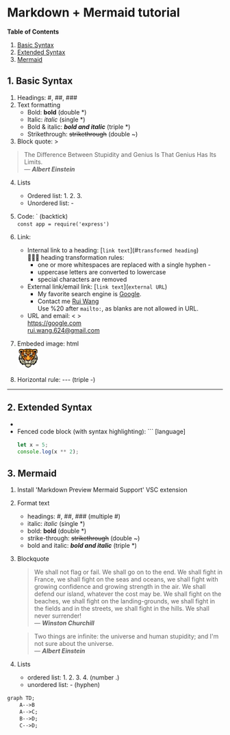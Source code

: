 # Markdown + Mermaid tutorial
        
**Table of Contents**
1. [Basic Syntax](#1-basic-syntax)
2. [Extended Syntax](#2-extended-syntax)
3. [Mermaid](#3-mermaid)

## 1. Basic Syntax
1. Headings: #, ##, ###
2. Text formatting
    - Bold: **bold** (double *)
    - Italic: *italic* (single *)
    - Bold & italic: ***bold and italic*** (triple *)
    - Strikethrough: ~~strikethrough~~ (double ~)
3. Block quote: >
> The Difference Between Stupidity and Genius Is That Genius Has Its Limits. <br> &mdash; ***Albert Einstein***
4. Lists
    - Ordered list: 1. 2. 3. 
    - Unordered list: -
5. Code: \` (backtick) <br>
    `const app = require('express')`
6. Link:
    - Internal link to a heading: \[`link text`\]\(\#`transformed heading`\) <br>
    💩💩💩 heading transformation rules: <br>
        - one or more whitespaces are replaced with a single hyphen -
        - uppercase letters are converted to lowercase
        - special characters are removed
    - External link/email link: \[`link text`\]\(`external URL`\)
        - My favorite search engine is [Google](https://google.com).
        - Contact me [Rui Wang](mailto:%20rui.wang.624@gmail.com)<br>
        Use %20 after `mailto:`, as blanks are not allowed in URL.
    - URL and email: \< \> <br>
    <https://google.com> <br>
    <rui.wang.624@gmail.com>

7. Embeded image: html <br>
    <img src="./asset/tiger.jpg" width="50" />
8. Horizontal rule: --- (triple -)
---



## 2. Extended Syntax
- 
- Fenced code block (with syntax highlighting): \`\`\` [language]
    ```typescript
    let x = 5;
    console.log(x ** 2);
    ```


## 3. Mermaid

1. Install 'Markdown Preview Mermaid Support' VSC extension
2. Format text
    - headings: #, ##, ### (multiple #)
    - italic: *italic* (single *)
    - bold: **bold** (double *)
    - strike-through: ~~strikethrough~~ (double ~)
    - bold and italic: ***bold and italic*** (triple *)
3. Blockquote
    > We shall not flag or fail. We shall go on to the end. We shall fight in France, we shall fight on the seas and oceans, we shall fight with 
    growing confidence and growing strength in the air. We shall defend our island, whatever the cost may be. We shall fight on the beaches, we 
    shall fight on the landing-grounds, we shall fight in the fields and in the streets, we shall fight in the hills. We shall never surrender!
    <br> &mdash; ***Winston Churchill***

    > Two things are infinite: the universe and human stupidity; and I'm not sure about the universe.
    <br> &mdash; ***Albert Einstein***
4. Lists
    - ordered list: 1. 2. 3. 4. (number .)
    - unordered list: - (hyphen)

```mermaid
graph TD;
    A-->B
    A-->C;
    B-->D;
    C-->D;
```
